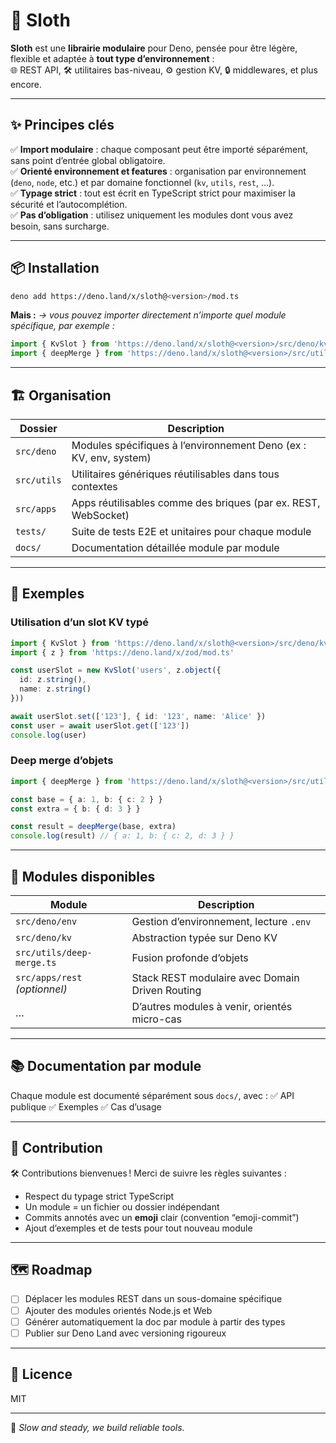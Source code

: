 # 🦥 Sloth

**Sloth** est une **librairie modulaire** pour Deno, pensée pour être légère, flexible et adaptée à **tout type d’environnement** :  
🌐 REST API, 🛠️ utilitaires bas-niveau, ⚙️ gestion KV, 🔒 middlewares, et plus encore.

---

## ✨ Principes clés

✅ **Import modulaire** : chaque composant peut être importé séparément, sans point d’entrée global obligatoire.  
✅ **Orienté environnement et features** : organisation par environnement (`deno`, `node`, etc.) et par domaine fonctionnel (`kv`, `utils`, `rest`, …).  
✅ **Typage strict** : tout est écrit en TypeScript strict pour maximiser la sécurité et l’autocomplétion.  
✅ **Pas d’obligation** : utilisez uniquement les modules dont vous avez besoin, sans surcharge.

---

## 📦 Installation

```bash
deno add https://deno.land/x/sloth@<version>/mod.ts
````

**Mais :**
*→ vous pouvez importer directement n’importe quel module spécifique, par exemple :*

```ts
import { KvSlot } from 'https://deno.land/x/sloth@<version>/src/deno/kv/slot.class.ts'
import { deepMerge } from 'https://deno.land/x/sloth@<version>/src/utils/deep-merge.ts'
```

---

## 🏗️ Organisation

| Dossier     | Description                                                       |
| ----------- | ----------------------------------------------------------------- |
| `src/deno`  | Modules spécifiques à l’environnement Deno (ex : KV, env, system) |
| `src/utils` | Utilitaires génériques réutilisables dans tous contextes          |
| `src/apps`  | Apps réutilisables comme des briques (par ex. REST, WebSocket)    |
| `tests/`    | Suite de tests E2E et unitaires pour chaque module                |
| `docs/`     | Documentation détaillée module par module                         |

---

## 🔧 Exemples

### Utilisation d’un slot KV typé

```ts
import { KvSlot } from 'https://deno.land/x/sloth@<version>/src/deno/kv/slot.class.ts'
import { z } from 'https://deno.land/x/zod/mod.ts'

const userSlot = new KvSlot('users', z.object({
  id: z.string(),
  name: z.string()
}))

await userSlot.set(['123'], { id: '123', name: 'Alice' })
const user = await userSlot.get(['123'])
console.log(user)
```

### Deep merge d’objets

```ts
import { deepMerge } from 'https://deno.land/x/sloth@<version>/src/utils/deep-merge.ts'

const base = { a: 1, b: { c: 2 } }
const extra = { b: { d: 3 } }

const result = deepMerge(base, extra)
console.log(result) // { a: 1, b: { c: 2, d: 3 } }
```

---

## 🧩 Modules disponibles

| Module                        | Description                                     |
| ----------------------------- | ----------------------------------------------- |
| `src/deno/env`                | Gestion d’environnement, lecture `.env`         |
| `src/deno/kv`                 | Abstraction typée sur Deno KV                   |
| `src/utils/deep-merge.ts`     | Fusion profonde d’objets                        |
| `src/apps/rest` *(optionnel)* | Stack REST modulaire avec Domain Driven Routing |
| …                             | D’autres modules à venir, orientés micro-cas    |

---

## 📚 Documentation par module

Chaque module est documenté séparément sous `docs/`, avec :
✅ API publique
✅ Exemples
✅ Cas d’usage

---

## 🚀 Contribution

🛠️ Contributions bienvenues !
Merci de suivre les règles suivantes :

* Respect du typage strict TypeScript
* Un module = un fichier ou dossier indépendant
* Commits annotés avec un **emoji** clair (convention “emoji-commit”)
* Ajout d’exemples et de tests pour tout nouveau module

---

## 🗺️ Roadmap

* [ ] Déplacer les modules REST dans un sous-domaine spécifique
* [ ] Ajouter des modules orientés Node.js et Web
* [ ] Générer automatiquement la doc par module à partir des types
* [ ] Publier sur Deno Land avec versioning rigoureux

---

## 📜 Licence

MIT

---

🦥 *Slow and steady, we build reliable tools.*
